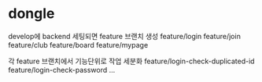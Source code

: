 # dongle

develop에 backend 세팅되면 feature 브랜치 생성
feature/login
feature/join
feature/club
feature/board
feature/mypage

각 feature 브랜치에서 기능단위로 작업
세분화
feature/login-check-duplicated-id
feature/login-check-password
...
